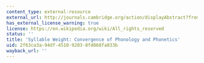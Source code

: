 ```yaml
---
content_type: external-resource
external_url: http://journals.cambridge.org/action/displayAbstract?fromPage=online&aid=40635
has_external_license_warning: true
license: https://en.wikipedia.org/wiki/All_rights_reserved
status: ''
title: 'Syllable Weight: Convergence of Phonology and Phonetics'
uid: 2f63ca3a-94df-4510-9203-8fd868fa833b
wayback_url: ''
---
```

